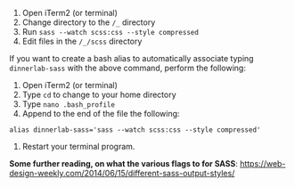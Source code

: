 1. Open iTerm2 (or terminal)
2. Change directory to the `/_` directory
3. Run `sass --watch scss:css --style compressed`
4. Edit files in the `/_/scss` directory

If you want to create a bash alias to automatically associate typing `dinnerlab-sass` with the above command, perform the following:
1. Open iTerm2 (or terminal)
1. Type `cd` to change to your home directory
1. Type `nano .bash_profile`
1. Append to the end of the file the following:
```
alias dinnerlab-sass='sass --watch scss:css --style compressed'
```
1. Restart your terminal program.

**Some further reading, on what the various flags to for SASS**:
https://web-design-weekly.com/2014/06/15/different-sass-output-styles/